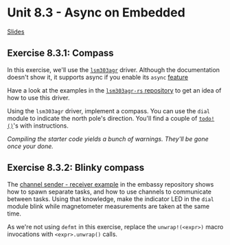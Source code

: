 # Unit 8.3 - Async on Embedded

<a href="/rust-training/slides/8_3-async-on-embedded/" target="_blank">Slides</a>

## Exercise 8.3.1: Compass
In this exercise, we'll use the [`lsm303agr`](https://docs.rs/lsm303agr) driver. Although the documentation doesn't show it, it supports async if you enable its `async` [feature](https://doc.rust-lang.org/cargo/reference/features.html)

Have a look at the examples in the [`lsm303agr-rs` repository](https://github.com/eldruin/lsm303agr-rs) to get an idea of how to use this driver.

Using the `lsm303agr` driver, implement a compass. You can use the `dial` module to indicate the north pole's direction. You'll find a couple of [`todo!()`](https://doc.rust-lang.org/std/macro.todo.html)'s with instructions.

*Compiling the starter code yields a bunch of warnings. They'll be gone once your done.*

## Exercise 8.3.2: Blinky compass
The [channel sender - receiver example](https://github.com/embassy-rs/embassy/blob/main/examples/nrf52840/src/bin/channel_sender_receiver.rs) in the embassy repository shows how to spawn separate tasks, and how to use channels to communicate between tasks. Using that knowledge, make the indicator LED in the `dial` module blink while magnetometer measurements are taken at the same time.

As we're not using `defmt` in this exercise, replace the `unwrap!(<expr>)` macro invocations with `<expr>.unwrap()` calls.
